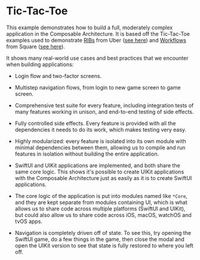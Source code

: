 # Tic-Tac-Toe

This example demonstrates how to build a full, moderately complex application in the Composable Architecture. It is based off the Tic-Tac-Toe examples used to demonstrate [RIBs](https://github.com/uber/RIBs) from Uber ([see here](https://github.com/uber/RIBs/tree/master/ios/tutorials)) and [Workflows](https://github.com/square/workflow) from Square ([see here](https://github.com/square/workflow/tree/master/swift/Samples/TicTacToe)).

It shows many real-world use cases and best practices that we encounter when building applications:

* Login flow and two-factor screens.

* Multistep navigation flows, from login to new game screen to game screen.

* Comprehensive test suite for every feature, including integration tests of many features working in unison, and end-to-end testing of side effects.

* Fully controlled side effects. Every feature is provided with all the dependencies it needs to do its work, which makes testing very easy.

* Highly modularized: every feature is isolated into its own module with minimal dependencies between them, allowing us to compile and run features in isolation without building the entire application.

* SwiftUI and UIKit applications are implemented, and both share the same core logic. This shows it's possible to create UIKit applications with the Composable Architecture just as easily as it is to create SwiftUI applications.

* The core logic of the application is put into modules named like `*Core`, and they are kept separate from modules containing UI, which is what allows us to share code across multiple platforms (SwiftUI and UIKit), but could also allow us to share code across iOS, macOS, watchOS and tvOS apps.

* Navigation is completely driven off of state. To see this, try opening the SwiftUI game, do a few things in the game, then close the modal and open the UIKit version to see that state is fully restored to where you left off.
